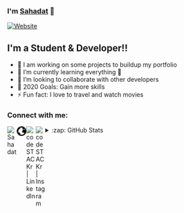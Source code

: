 ### I'm [Sahadat][website] 👋

[![Website](https://img.shields.io/website?label=HackerRank.com&style=for-the-badge&url=https%3A%2F%2Fhackerrank.com)](https://www.hackerrank.com/sahadatsagor1047)


## I'm a Student & Developer!!

- 🔭 I am working on some projects to buildup my portfolio
- 🌱 I’m currently learning everything 🤣
- 👯 I’m looking to collaborate with other developers
- 🥅 2020 Goals: Gain more skills
- ⚡ Fun fact: I love to  travel and watch movies



### Connect with me:

[<img align="left" alt="Sahadat" width="22px" src="https://cdn.jsdelivr.net/npm/simple-icons@v3/icons/hackerrank.svg" />][website]
[<img align="left" alt="codeSTACKr | Twitter" width="22px" src="https://raw.githubusercontent.com/iconic/open-iconic/master/svg/globe.svg" />][twitter]
[<img align="left" alt="codeSTACKr | LinkedIn" width="22px" src="https://cdn.jsdelivr.net/npm/simple-icons@v3/icons/linkedin.svg" />][linkedin]
[<img align="left" alt="codeSTACKr | Instagram" width="22px" src="https://cdn.jsdelivr.net/npm/simple-icons@v3/icons/instagram.svg" />][instagram]







<details>
  <summary>:zap: GitHub Stats</summary>

  <img align="left" alt="codeSTACKr's GitHub Stats" src="https://github-readme-stats.codestackr.vercel.app/api?username=Sahadat1047&show_icons=true&hide_border=true" />

</details>



[website]: https://www.hackerrank.com/sahadatsagor1047

[twitter]: https://sahadat1047.github.io

[instagram]: https://www.instagram.com/sahadat_sagor/
[linkedin]: https://www.linkedin.com/in/md-sahadat-hossain/
